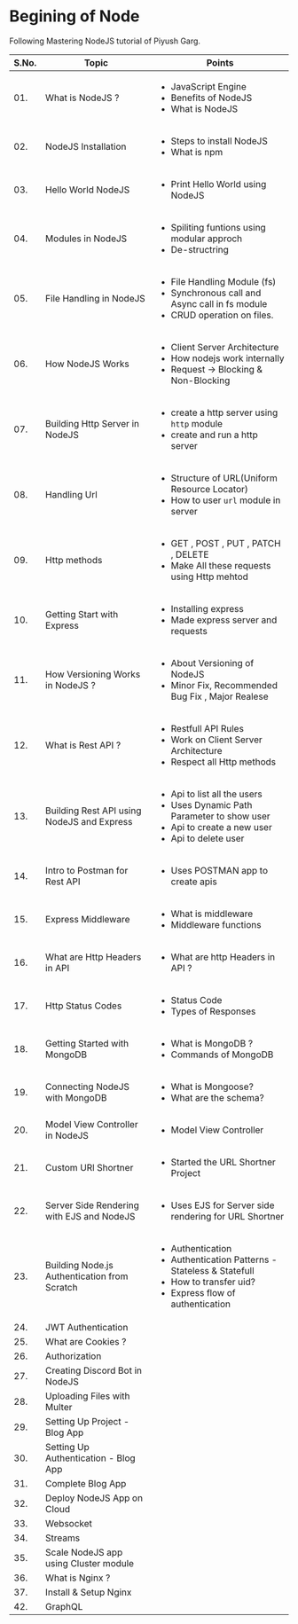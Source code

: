 # Begining of Node
Following Mastering NodeJS tutorial of Piyush Garg. 

| S.No. | Topic        | Points |
| ---    |  ---         | ----- |
| 01. |   What is NodeJS ? |  <ul><li> JavaScript Engine </li><li> Benefits of NodeJS </li><li> What is NodeJS </li></ul>|
| 02. | NodeJS Installation |<ul><li> Steps to install NodeJS</li><li> What is npm </li></ul>|
| 03. | Hello World NodeJS| <ul><li> Print Hello World using NodeJS </li></ul>|
| 04. | Modules in NodeJS |<ul><li> Spiliting funtions using modular approch<li> De-structring</li></ul>  |
| 05. | File Handling in NodeJS |<ul><li> File Handling Module (fs)<li> Synchronous call and Async call in fs module<li> CRUD operation on files. </li></ul> |
| 06. | How NodeJS Works |<ul><li> Client Server Architecture<li> How nodejs work internally<li> Request -> Blocking & Non-Blocking </li></ul>|
| 07. | Building Http Server in NodeJS |<ul><li> create a http server using `http` module<li> create and run a http server</li></ul> |
| 08. | Handling Url |<ul><li> Structure of URL(Uniform Resource Locator)<li> How to user `url` module in server</li></ul> |
| 09. | Http methods |<ul><li> GET , POST , PUT , PATCH , DELETE<li> Make All these requests using Http mehtod </li></ul>|
| 10. | Getting Start with Express |<ul><li> Installing express<li> Made express server and requests </li></ul>|
| 11. | How Versioning Works in NodeJS ? |<ul><li> About Versioning of NodeJS<li> Minor Fix, Recommended Bug Fix , Major Realese </li></ul>|
| 12. | What is Rest API ? |<ul><li> Restfull API Rules <li> Work on Client Server Architecture <li> Respect all Http methods </li></ul>|
| 13. | Building Rest API using NodeJS and Express |<ul><li>Api to list all the users</li> <li>Uses Dynamic Path Parameter to show user </li> <li>Api to create a new user </li> <li>Api to delete user  </ul> |
| 14. | Intro to Postman for Rest API | <ul><li>Uses POSTMAN app to create apis</li></ul> |
| 15. | Express Middleware | <ul><li>What is middleware</li> <li>Middleware functions</li></ul> |
| 16. | What are Http Headers in API | <ul> <li>What are http Headers in API ?</li> </ul> |
| 17. | Http Status Codes | <ul><li>Status Code</li> <li> Types of Responses </li> </ul> |
| 18. | Getting Started with MongoDB |<ul><li>What is MongoDB ?</li> <li>Commands of MongoDB</li> </ul> |
| 19. | Connecting NodeJS with MongoDB | <ul><li>What is Mongoose?</li> <li>What are the schema?</li><ul> |
| 20. | Model View Controller in NodeJS | <ul><li>Model View Controller</li></ul>|
| 21. | Custom URl Shortner | <ul><li>Started the URL Shortner Project</li></ul>|
| 22. | Server Side Rendering with EJS and NodeJS | <ul><li> Uses EJS for Server side rendering for URL Shortner</li></ul> |
| 23. | Building Node.js Authentication from Scratch |<ul><li>Authentication </li> <li>Authentication Patterns - Stateless & Statefull</li> <li>How to transfer uid?</li> <li>Express flow of authentication</li></ul> | 
| 24. | JWT Authentication | |
| 25. | What are Cookies ? | |
| 26. | Authorization ||
| 27. | Creating Discord Bot in NodeJS | |
| 28. | Uploading Files with Multer ||
| 29. | Setting Up Project - Blog App ||
| 30. | Setting Up Authentication - Blog App ||
| 31. | Complete Blog App ||
| 32. | Deploy NodeJS App on Cloud ||
| 33. | Websocket ||
| 34. | Streams ||
| 35. | Scale NodeJS app using Cluster module ||
| 36. | What is Nginx ? ||
| 37. | Install & Setup Nginx ||
| 42. | GraphQL ||


